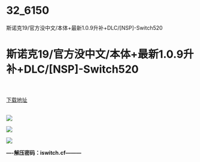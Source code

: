 # 32_6150
斯诺克19/官方没中文/本体+最新1.0.9升补+DLC/[NSP]-Switch520
# 斯诺克19/官方没中文/本体+最新1.0.9升补+DLC/[NSP]-Switch520
 <br/></br>
[下载地址](https://www.switch520.cc/article/6150 "下载地址")
<br/></br>

<p><span><strong><img src="https://www.switch520.cc/muke_img/upload_art_editor_20200919-1_299d521fca0ba892045c527cb88bfd86.jpg"></strong></span></p>
<p><span><strong><img src="https://www.switch520.cc/muke_img/upload_art_editor_20200919-1_ee7d4808b67ca57b354cf3f7f59b8dc5.jpg"></strong></span></p>
<p><span><strong><img src="https://www.switch520.cc/muke_img/upload_art_editor_20200919-1_76f6953deef021fccdf005b3ee158ba2.jpg"></strong></span></p>
<p></p>
<p><span><strong>—-解压密码：iswitch.cf———</strong></span></p>
